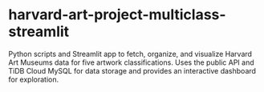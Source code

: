 # harvard-art-project-multiclass-streamlit
Python scripts and Streamlit app to fetch, organize, and visualize Harvard Art Museums data for five artwork classifications. Uses the public API and TiDB Cloud MySQL for data storage and provides an interactive dashboard for exploration.
